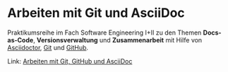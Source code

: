 # Arbeiten mit Git und AsciiDoc
Praktikumsreihe im Fach Software Engineering I+II zu den Themen **Docs-as-Code**, **Versionsverwaltung** und **Zusammenarbeit** mit Hilfe von [Asciidoctor](https://asciidoctor.org/), [Git](https://git-scm.com/) und [GitHub](https://github.com/).

Link: [Arbeiten mit Git, GitHub und AsciiDoc](https://www.informatik.htw-dresden.de/~zirkelba/praktika/se/arbeiten-mit-git-und-asciidoc/)
